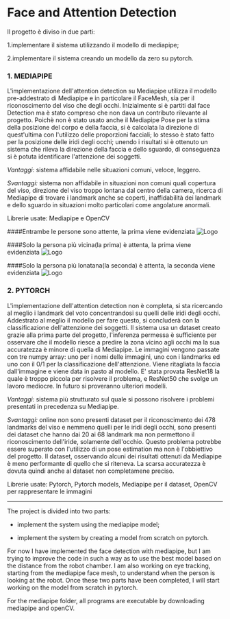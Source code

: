 # Face and Attention Detection

Il progetto è diviso in due parti:

1.implementare il sistema utilizzando il modello di mediapipe;

2.implementare il sistema creando un modello da zero su pytorch.


### 1. MEDIAPIPE 

L'implementazione dell'attention detection su Mediapipe utilizza il modello pre-addestrato di Mediapipe e in particolare il FaceMesh, sia per il riconoscimento del viso che degli occhi. Inizialmente si è partiti dal face Detection ma è stato compreso che non dava un contributo rilevante al progetto. Poichè non è stato usato anche il Mediapipe Pose per la stima della posizione del corpo e della faccia, si è calcolata la direzione di quest'ultima con l'utilizzo delle proporzioni facciali; lo stesso è stato fatto per la posizione delle iridi degli occhi; unendo i risultati si è ottenuto un sistema che rileva la direzione della faccia e dello sguardo, di conseguenza si è potuta identificare l'attenzione dei soggetti.

_Vantaggi:_ sistema affidabile nelle situazioni comuni, veloce, leggero.

_Svantaggi:_ sistema non affidabile in situazioni non comuni quali copertura del viso, direzione del viso troppo lontana dal centro della camera, ricerca di Mediapipe di trovare i landmark anche se coperti, inaffidabilità dei landmark e dello sguardo in situazioni molto particolari come angolature anormali.

Librerie usate: Mediapipe e OpenCV 

####Entrambe le persone sono attente, la prima viene evidenziata
![Logo](https://github.com/RicGobs/LabVision/blob/main/mediapipe/EyeRecognition/solution1.jpg)

####Solo la persona più vicina(la prima) è attenta, la prima viene evidenziata
![Logo](https://github.com/RicGobs/LabVision/blob/main/mediapipe/EyeRecognition/solution2.jpg)

####Solo la persona più lonatana(la seconda) è attenta, la seconda viene evidenziata
![Logo](https://github.com/RicGobs/LabVision/blob/main/mediapipe/EyeRecognition/solution3.jpg)

### 2. PYTORCH
L'implementazione dell'attention detection non è completa, si sta ricercando al meglio i landmark del voto concentrandosi su quelli delle iridi degli occhi. Addestrato al meglio il modello per fare questo, si concluderà con la classificazione dell'attenzione dei soggetti. Il sistema usa un dataset creato grazie alla prima parte del progetto, l'inferenza permessa è sufficiente per osservare che il modello riesce a predire la zona vicino agli occhi ma la sua accuratezza è minore di quella di Mediapipe.
Le immagini vengono passate con tre numpy array: uno per i nomi delle immagini, uno con i landmarks ed uno con il 0/1 per la classificazione dell'attenzione. Viene ritagliata la faccia dall'immagine e viene data in pasto al modello. E' stata provata ResNet18 la quale è troppo piccola per risolvere il problema, e ResNet50 che svolge un lavoro mediocre. In futuro si proveranno ulteriori modelli.

_Vantaggi:_ sistema più strutturato sul quale si possono risolvere i problemi presentati in precedenza su Mediapipe.

_Svantaggi:_ online non sono presenti dataset per il riconoscimento dei 478 landmarks del viso e nemmeno quelli per le iridi degli occhi, sono presenti dei dataset che hanno dai 20 ai 68 landmark ma non permettono il riconoscimento dell'iride, solamente dell'occhio. Questo problema potrebbe essere superato con l'utilizzo di un pose estimation ma non è l'obbiettivo del progetto. Il dataset, osservando alcuni dei risultati ottenuti da Mediapipe è meno performante di quello che si riteneva. La scarsa accuratezza è dovuta quindi anche al dataset non completamene preciso.

Librerie usate: Pytorch, Pytorch models, Mediapipe per il dataset, OpenCV per rappresentare le immagini



----

The project is divided into two parts:

- implement the system using the mediapipe model;

- implement the system by creating a model from scratch on pytorch.

For now I have implemented the face detection with mediapipe, but I am trying to improve the code in such a way as to use the best model based on the distance from the robot chamber. I am also working on eye tracking, starting from the mediapipe face mesh, to understand when the person is looking at the robot. Once these two parts have been completed, I will start working on the model from scratch in pytorch.

For the mediapipe folder, all programs are executable by downloading mediapipe and openCV.

